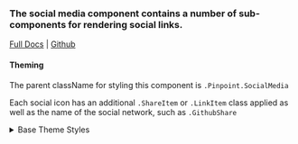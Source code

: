 ### The social media component contains a number of sub-components for rendering social links.

[Full Docs](https://react.preview.pinpoint.com/?path=/docs/components-socialmedia) | [Github](https://github.com/pinpt/react/tree/master/src/components/SocialMedia)

#### Theming

The parent className for styling this component is `.Pinpoint.SocialMedia`

Each social icon has an additional `.ShareItem` or `.LinkItem` class applied as well as the name of the social network, such as `.GithubShare`

<details>
	<summary>Base Theme Styles</summary>

```css
.Pinpoint.Footer .Pinpoint.SocialMedia {
	@apply mt-4 md:mt-1;
}

.Pinpoint.SocialMedia {
	@apply no-underline transition-all duration-200;
}

.Pinpoint.SocialMedia.Bar {
	@apply flex gap-x-4;
}

.Pinpoint.SocialMedia.Bar a:hover {
	filter: brightness(1.5);
}

.Pinpoint.SocialMedia.Bar.sharing {
	@apply flex gap-x-2;
}

.Pinpoint.SocialMedia.ShareItem {
	@apply flex flex-col items-center content-center justify-center rounded-lg w-8 h-8 text-white hover:filter-none;
}

.Pinpoint.SocialMedia.TwitterShare {
	@apply bg-[#55acee] hover:bg-[#2795e9];
}

.Pinpoint.SocialMedia.FacebookShare {
	@apply bg-[#3b5998] hover:bg-[#2d4373];
}

.Pinpoint.SocialMedia.LinkedInShare {
	@apply bg-[#0077b5] hover:bg-[#046293];
}

.Pinpoint.SocialMedia.EmailShare {
	@apply bg-gray-500 hover:bg-gray-600;
}

.Pinpoint .entryWrapper .sidebarWrapper.before .Clap,
.Pinpoint .entryWrapper .sidebarWrapper.before .SocialMedia.Bar,
.Pinpoint .entryWrapper .sidebarWrapper.before .Social.Bar {
	@apply hidden md:flex;
}
```

</details>
